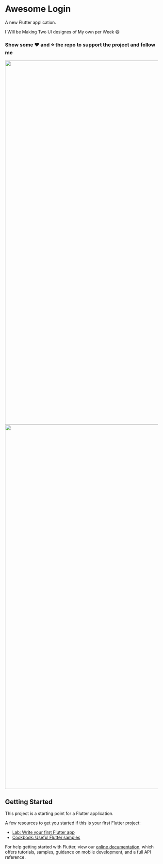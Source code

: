 # Awesome Login 

A new Flutter application.

I Will be Making Two UI designes of My own per Week :smile:
### Show some :heart: and :star: the repo to support the project and follow me

<img  height=1200px width=540px src="https://github.com/BubblyBoy/awesome-login/blob/master/Screenshot_20190828-105254.jpg"> 
<img  height=1200px width=540px src="https://github.com/BubblyBoy/awesome-login/blob/master/Screenshot_20190828-105257.jpg"> 

## Getting Started

This project is a starting point for a Flutter application.

A few resources to get you started if this is your first Flutter project:

- [Lab: Write your first Flutter app](https://flutter.dev/docs/get-started/codelab)
- [Cookbook: Useful Flutter samples](https://flutter.dev/docs/cookbook)

For help getting started with Flutter, view our 
[online documentation](https://flutter.dev/docs), which offers tutorials, 
samples, guidance on mobile development, and a full API reference.
